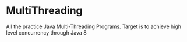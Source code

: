 MultiThreading
==============

All the practice Java Multi-Threading Programs. Target is to achieve high level concurrency through Java 8
